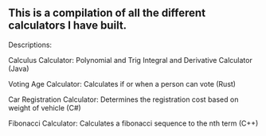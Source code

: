 This is a compilation of all the different calculators I have built.
----------------------------------------------------------------------

Descriptions:

Calculus Calculator:  Polynomial and Trig Integral and Derivative Calculator  (Java)

Voting Age Calculator:  Calculates if or when a person can vote (Rust)

Car Registration Calculator:  Determines the registration cost based on weight of vehicle (C#)

Fibonacci Calculator:  Calculates a fibonacci sequence to the nth term (C++)
